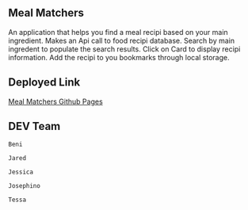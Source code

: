 ## Meal Matchers

An application that helps you find a meal recipi based on your main ingredient. Makes an Api call to food recipi database. Search by main ingredent to populate the search results. Click on Card to display recipi information. Add the recipi to you bookmarks through local storage.  


## Deployed Link

[Meal Matchers Github Pages](https://benimahat1291.github.io/MealMatcher/)

## DEV Team

    Beni

    Jared
    
    Jessica

    Josephino

    Tessa